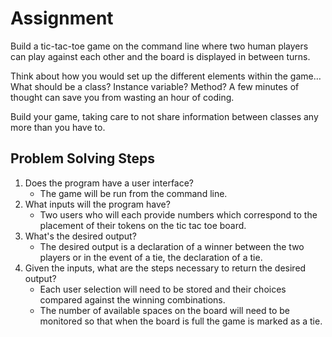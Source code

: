 <h1><strong>Assignment</strong></h1>
<p>Build a tic-tac-toe game on the command line where two human players 
can play against each other and the board is displayed in between turns.</p>

<p>Think about how you would set up the different elements within the game…What should be a class? 
Instance variable? Method? A few minutes of thought can save you from wasting an hour of coding.</p>

<p>Build your game, taking care to not share information between classes any more than you have to.<p>

<h2> Problem Solving Steps </h2>

<ol>
<li>Does the program have a user interface?
<ul><li>The game will be run from the command line.</li></ul></li>
<li> What inputs will the program have?
<ul><li>Two users who will each provide numbers which correspond to the 
placement of their tokens on the tic tac toe board. </li></ul></li>
<li> What's the desired output?
<ul><li>The desired output is a declaration of a winner between the 
two players or in the event of a tie, the declaration of a tie. </li></ul></li>
<li> Given the inputs, what are the steps necessary to return the desired output?
    <ul>
    <li>Each user selection will need to be stored and their choices compared against the winning combinations. </li>
    <li>The number of available spaces on the board will need to be monitored so that 
    when the board is full the game is marked as a tie.</li>
    </ul>
    </li>
</ol>